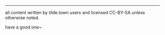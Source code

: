 <hr>
all content written by tilde.town users and licensed CC-BY-SA unless otherwise noted.

have a good one~
</body>
</html>
